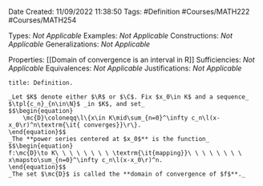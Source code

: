 <div class="topSpace"></div>

Date Created: 11/09/2022 11:38:50
Tags: #Definition #Courses/MATH222 #Courses/MATH254

Types: _Not Applicable_
Examples: _Not Applicable_
Constructions: _Not Applicable_
Generalizations: _Not Applicable_

Properties: [[Domain of convergence is an interval in R]]
Sufficiencies: _Not Applicable_
Equivalences: _Not Applicable_
Justifications: _Not Applicable_

``` ad-Definition
title: Definition.

_Let $K$ denote either $\R$ or $\C$. Fix $x_0\in K$ and a sequence_ $\tpl{c_n}_{n\in\N}$ _in $K$, and set_
$$\begin{equation}
    \mc{D}\coloneqq\l\{x\in K\mid\sum_{n=0}^\infty c_n\l(x-x_0\r)^n\textrm{\it{ converges}}\r\}.
\end{equation}$$
_The **power series centered at $x_0$** is the function_
$$\begin{equation}
f:\mc{D}\to K\ \ \ \ \ \ \ \ \textrm{\it{mapping}}\ \ \ \ \ \ \ \ x\mapsto\sum_{n=0}^\infty c_n\l(x-x_0\r)^n.
\end{equation}$$
_The set $\mc{D}$ is called the **domain of convergence of $f$**._

```
